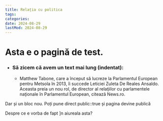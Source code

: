 ```yaml
---
title: Relația cu politica
tags:
categories:
date: 2024-08-29
lastMod: 2024-08-29
---
```

# Asta e o pagină de test.

  + ### Să zicem că avem un text mai lung (indentat):

    + Matthew Tabone, care a început să lucreze la Parlamentul European pentru Metsola în 2013, îi succede Leticiei Zuleta De Reales Ansaldo. Aceasta preia un nou rol, de director al relaţiilor cu parlamentele naţionale în Parlamentul European, citează News.ro.

Dar și un bloc nou. Poți pune direct public::true și pagina devine publică

Despre ce e vorba de fapt ]n aiureala asta?
